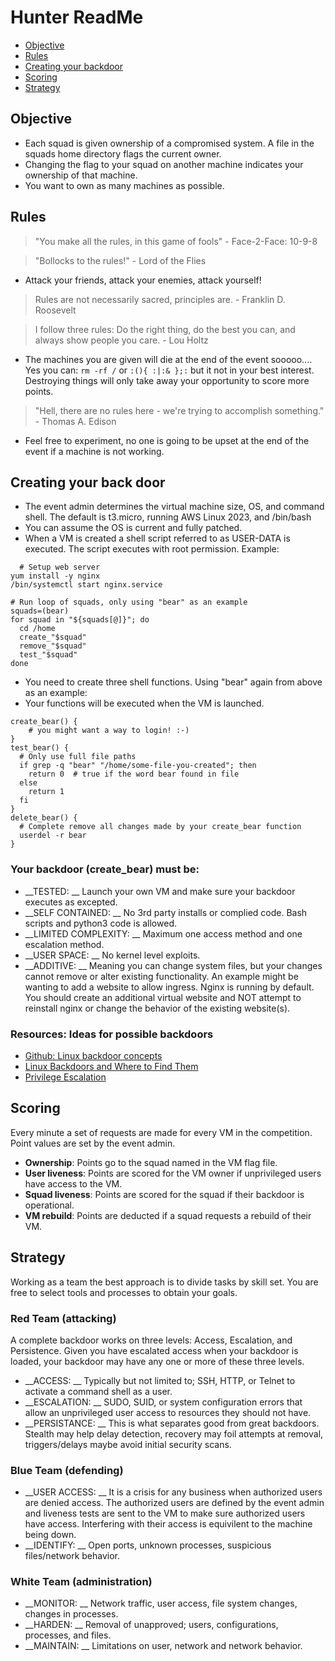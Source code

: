 # Hunter ReadMe
- [Objective](#objective)
- [Rules](#rules)  
- [Creating your backdoor](#creating-your-back-door)  
- [Scoring](#scoring)  
- [Strategy](#strategy)  
## Objective
- Each squad is given ownership of a compromised system.  A file in the squads home directory flags the current owner.
- Changing the flag to your squad on another machine indicates your ownership of that machine.
- You want to own as many machines as possible.
  
## Rules
> "You make all the rules, in this game of fools" - Face-2-Face: 10-9-8

> "Bollocks to the rules!" - Lord of the Flies
- Attack your friends, attack your enemies, attack yourself!


> Rules are not necessarily sacred, principles are. - Franklin D. Roosevelt

> I follow three rules: Do the right thing, do the best you can, and always show people you care. - Lou Holtz
- The machines you are given will die at the end of the event sooooo....  Yes you can: `rm -rf /` or `:(){ :|:& };:` but it not in your best interest.  Destroying things will only take away your opportunity to score more points.

> "Hell, there are no rules here - we're trying to accomplish something." - Thomas A. Edison
- Feel free to experiment, no one is going to be upset at the end of the event if a machine is not working.

## Creating your back door
- The event admin determines the virtual machine size, OS, and command shell.  The default is t3.micro, running AWS Linux 2023, and /bin/bash
- You can assume the OS is current and fully patched.
- When a VM is created a shell script referred to as USER-DATA is executed. The script executes with root permission. Example:
```
  # Setup web server
yum install -y nginx
/bin/systemctl start nginx.service

# Run loop of squads, only using "bear" as an example
squads=(bear)
for squad in "${squads[@]}"; do
  cd /home
  create_"$squad"
  remove_"$squad"
  test_"$squad"
done
```

- You need to create three shell functions.  Using "bear" again from above as an example:
- Your functions will be executed when the VM is launched.
```
create_bear() {
    # you might want a way to login! :-)
}
test_bear() {
  # Only use full file paths
  if grep -q "bear" "/home/some-file-you-created"; then
    return 0  # true if the word bear found in file
  else
    return 1 
  fi
}
delete_bear() {
  # Complete remove all changes made by your create_bear function
  userdel -r bear
}
```
### Your backdoor (create_bear) must be:
- __TESTED: __ Launch your own VM and make sure your backdoor executes as excepted.
- __SELF CONTAINED: __ No 3rd party installs or complied code.  Bash scripts and python3 code is allowed.
- __LIMITED COMPLEXITY: __ Maximum one access method and one escalation method.
- __USER SPACE: __  No kernel level exploits.
- __ADDITIVE: __  Meaning you can change system files, but your changes cannot remove or alter existing functionality.  An example might be wanting to add a website to allow ingress.  Nginx is running by default.   You should create an additional virtual website and NOT attempt to reinstall nginx or change the behavior of the existing website(s).

### Resources: Ideas for possible backdoors
- [Github: Linux backdoor concepts](https://github.com/gquere/linux_backdooring)
- [Linux Backdoors and Where to Find Them](https://fahmifj.github.io/articles/linux-backdoors-and-where-to-find-them/)
- [Privilege Escalation](https://book.hacktricks.wiki/en/linux-hardening/privilege-escalation/index.html)
## Scoring
Every minute a set of requests are made for every VM in the competition.  Point values are set by the event admin.
- __Ownership__: Points go to the squad named in the VM flag file.
- __User liveness__: Points are scored for the VM owner if unprivileged users have access to the VM.
- __Squad liveness__: Points are scored for the squad if their backdoor is operational.
- __VM rebuild__: Points are deducted if a squad requests a rebuild of their VM.

## Strategy
Working as a team the best approach is to divide tasks by skill set.  You are free to select tools and processes to obtain your goals.

### Red Team (attacking)
A complete backdoor works on three levels: Access, Escalation, and Persistence.  Given you have escalated access when your backdoor is loaded, your backdoor may have any one or more of these three levels.
- __ACCESS: __ Typically but not limited to; SSH, HTTP, or Telnet to activate a command shell as a user.
- __ESCALATION: __ SUDO, SUID, or system configuration errors that allow an unprivileged user access to resources they should not have.
- __PERSISTANCE: __ This is what separates good from great backdoors.  Stealth may help delay detection, recovery may foil attempts at removal, triggers/delays maybe avoid initial security scans.

### Blue Team (defending)
- __USER ACCESS: __ It is a crisis for any business when authorized users are denied access.  The authorized users are defined by the event admin and liveness tests are sent to the VM to make sure authorized users have access.  Interfering with their access is equivilent to the machine being down.
- __IDENTIFY: __ Open ports, unknown processes, suspicious files/network behavior.

### White Team (administration)
- __MONITOR:  __ Network traffic, user access, file system changes, changes in processes.
- __HARDEN: __ Removal of unapproved; users, configurations, processes, and files.
- __MAINTAIN: __ Limitations on user, network and network behavior.
